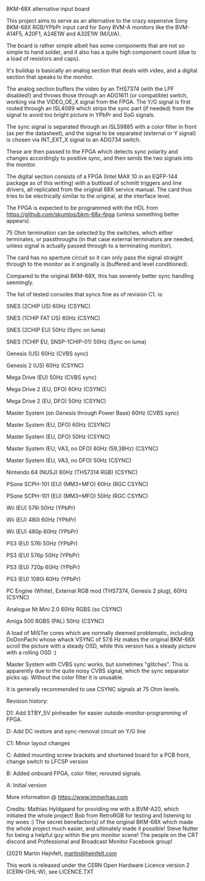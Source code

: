 BKM-68X alternative input board

This project aims to serve as an alternative to the crazy expensive Sony BKM-68X RGB/YPbPr
input card for Sony BVM-A monitors like the BVM-A14F5, A20F1, A24E1W and A32E1W (M/U/A).

The board is rather simple albeit has some components that are not so simple to hand solder,
and it also has a quite high component count (due to a load of resistors and caps).

It's buildup is basically an analog section that deals with video, and a digital section
that speaks to the monitor.

The analog section buffers the video by an THS7374 (with the LPF disabled!) and throws
those through an ADG1611 (or compatible) switch, working via the VIDEO_OE_X signal from
the FPGA. The Y/G signal is first routed through an ISL4089 which strips the sync part 
(if needed) from the signal to avoid too bright picture in YPbPr and SoG signals.

The sync signal is separated through an ISL59885 with a color filter in front (as per
the datasheet), and the signal to be separated (external or Y signal) is chosen via
INT_EXT_X signal to an ADG734 switch.

These are then passed to the FPGA which detects sync polarity and changes accordingly
to positive sync, and then sends the two signals into the monitor.

The digital section consists of a FPGA (Intel MAX 10 in an EQFP-144 package as of this
writing) with a buttload of schmitt triggers and line drivers, all replicated from the
original 68X service manual. The card thus tries to be electrically similar to the
original, at the interface level.

The FPGA is expected to be programmed with the HDL from https://github.com/skumlos/bkm-68x-fpga
(unless something better appears).

75 Ohm termination can be selected by the switches, which either terminates, or passthroughs
(in that case external terminators are needed, unless signal is actually passed through to a
terminating monitor).

The card has no aperture circuit so it can only pass the signal straight through to the monitor
as it originally is (buffered and level conditioned).

Compared to the original BKM-68X, this has severely better sync handling seemingly.

The list of tested consoles that syncs fine as of revision C1. is:

SNES (2CHIP US) 60Hz (CSYNC)

SNES (1CHIP FAT US) 60Hz (CSYNC)

SNES (2CHIP EU) 50Hz (Sync on luma)

SNES (1CHIP EU, SNSP-1CHIP-01) 50Hz (Sync on luma)

Genesis (US) 60Hz (CVBS sync)

Genesis 2 (US) 60Hz (CSYNC)

Mega Drive (EU) 50Hz (CVBS sync)

Mega Drive 2 (EU, DFO) 60Hz (CSYNC)

Mega Drive 2 (EU, DFO) 50Hz (CSYNC)

Master System (on Genesis through Power Base) 60Hz (CVBS sync)

Master System (EU, DFO) 60Hz (CSYNC)

Master System (EU, DFO) 50Hz (CSYNC)

Master System (EU, VA3, no DFO) 60Hz (59,38Hz) (CSYNC)

Master System (EU, VA3, no DFO) 50Hz (CSYNC)

Nintendo 64 (NUSJ) 60Hz (THS7314 RGB) (CSYNC)

PSone SCPH-101 (EU) (MM3+MFO) 60Hz (RGC CSYNC)

PSone SCPH-101 (EU) (MM3+MFO) 50Hz (RGC CSYNC)

Wii (EU) 576i 50Hz (YPbPr)

Wii (EU) 480i 60Hz (YPbPr)

Wii (EU) 480p 60Hz (YPbPr)

PS3 (EU) 576i 50Hz (YPbPr)

PS3 (EU) 576p 50Hz (YPbPr)

PS3 (EU) 720p 60Hz (YPbPr)

PS3 (EU) 1080i 60Hz (YPbPr)

PC Engine (White), External RGB mod (THS7374, Genesis 2 plug), 60Hz (CSYNC)

Analogue Nt Mini 2.0 60Hz RGBS (so CSYNC)

Amiga 500 RGBS (PAL) 50Hz (CSYNC)

A load of MiSTer cores which are normally deemed problematic, including DoDonPachi
whose whack VSYNC of 57.6 Hz makes the original BKM-68X scroll the picture with a
steady OSD, while this version has a steady picture with a rolling OSD :)

Master System with CVBS sync works, but sometimes "glitches". This is apparently
due to the quite noisy CVBS signal, which the sync separator picks up. Without
the color filter it is unusable.

It is generally recommended to use CSYNC signals at 75 Ohm levels.

Revision history:

D1: Add STBY_5V pinheader for easier outside-monitor-programming of FPGA.

D: Add DC restore and sync-removal circuit on Y/G line

C1: Minor layout changes

C: Added mounting screw brackets and shortened board for a PCB front, change switch to LFCSP version

B: Added onboard FPGA, color filter, rerouted signals.

A: Initial version

More information @ https://www.immerhax.com

Credits:
Mathias Hyldgaard for providing me with a BVM-A20, which initiated the whole project!
Bob from RetroRGB for testing and listening to my woes :)
The secret benefactor(s) of the original BKM-68X which made the whole project much easier, and ultimately made it possible!
Steve Nutter for being a helpful guy within the pro monitor scene!
The people on the CRT discord and Professional and Broadcast Monitor Facebook group!

(2021) Martin Hejnfelt, martin@hejnfelt.com

This work is released under the CERN Open Hardware Licence version 2 (CERN-OHL-W), see LICENCE.TXT
